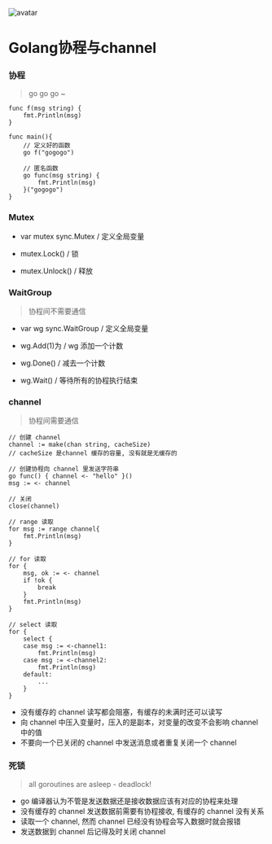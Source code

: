 ![avatar](http://pythonup.cn/static/public/picture/136.png)

# Golang协程与channel

### 协程

> go go go ~

```golang
func f(msg string) {
    fmt.Println(msg)
}

func main(){
    // 定义好的函数
    go f("gogogo")
    
    // 匿名函数
    go func(msg string) {
        fmt.Println(msg)
    }("gogogo")
}
```

### Mutex

* var mutex sync.Mutex / 定义全局变量

* mutex.Lock() / 锁

* mutex.Unlock() / 释放

### WaitGroup

> 协程间不需要通信

* var wg sync.WaitGroup / 定义全局变量

* wg.Add(1)为 / wg 添加一个计数

* wg.Done() / 减去一个计数

* wg.Wait() / 等待所有的协程执行结束

### channel

> 协程间需要通信

```golang
// 创建 channel
channel := make(chan string, cacheSize)
// cacheSize 是channel 缓存的容量, 没有就是无缓存的
 
// 创建协程向 channel 里发送字符串
go func() { channel <- "hello" }()
msg := <- channel

// 关闭
close(channel)

// range 读取
for msg := range channel{
    fmt.Println(msg)
}

// for 读取
for {
    msg, ok := <- channel
    if !ok {
        break
    }  
    fmt.Println(msg)
}

// select 读取
for {
	select {
	case msg := <-channel1:
		fmt.Println(msg)
	case msg := <-channel2:
		fmt.Println(msg)
	default:
		...
	}
}
```

* 没有缓存的 channel 读写都会阻塞，有缓存的未满时还可以读写
* 向 channel 中压入变量时，压入的是副本，对变量的改变不会影响 channel 中的值
* 不要向一个已关闭的 channel 中发送消息或者重复关闭一个 channel

### 死锁

> all goroutines are asleep - deadlock!

* go 编译器认为不管是发送数据还是接收数据应该有对应的协程来处理
* 没有缓存的 channel 发送数据前需要有协程接收, 有缓存的 channel 没有关系
* 读取一个 channel, 然而 channel 已经没有协程会写入数据时就会报错
* 发送数据到 channel 后记得及时关闭 channel
